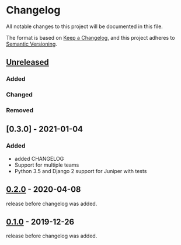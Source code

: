 # Changelog
All notable changes to this project will be documented in this file.

The format is based on [Keep a Changelog](https://keepachangelog.com/en/1.0.0/),
and this project adheres to [Semantic Versioning](https://semver.org/spec/v2.0.0.html).

## [Unreleased]

### Added
### Changed
### Removed

## [0.3.0] - 2021-01-04
### Added
- added CHANGELOG
- Support for multiple teams
- Python 3.5 and Django 2 support for Juniper with tests


## [0.2.0] - 2020-04-08

release before changelog was added.

## [0.1.0] - 2019-12-26

release before changelog was added.

[Unreleased]: https://github.com/appsembler/tahoe-lti/compare/release-0.2.0...HEAD
[0.2.0]: https://github.com/appsembler/tahoe-lti/releases/compare/release-0.1.0..release-0.2.0
[0.1.0]: https://github.com/appsembler/tahoe-lti/releases/tag/release-0.1.0
